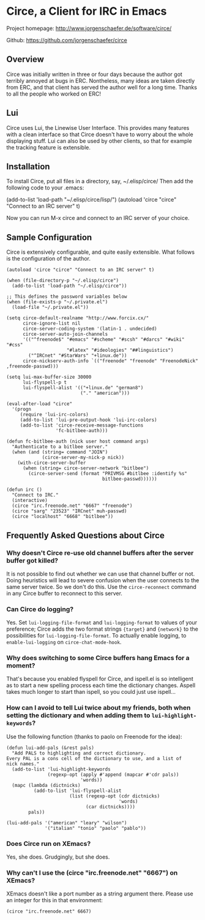 # Circe, a Client for IRC in Emacs

Project homepage: http://www.jorgenschaefer.de/software/circe/

Github: https://github.com/jorgenschaefer/circe


## Overview

Circe was initially written in three or four days because the author
got terribly annoyed at bugs in ERC. Nontheless, many ideas are taken
directly from ERC, and that client has served the author well for a
long time. Thanks to all the people who worked on ERC!


## Lui

Circe uses Lui, the Linewise User Interface. This provides many
features with a clean interface so that Circe doesn't have to worry
about the whole displaying stuff. Lui can also be used by other
clients, so that for example the tracking feature is extensible.


## Installation

To install Circe, put all files in a directory, say, ~/.elisp/circe/
Then add the following code to your .emacs:

  (add-to-list 'load-path "~/.elisp/circe/lisp/")
  (autoload 'circe "circe" "Connect to an IRC server" t)

Now you can run M-x circe and connect to an IRC server of your choice.


## Sample Configuration

Circe is extensively configurable, and quite easily extensible. What
follows is the configuration of the author.


```Lisp
(autoload 'circe "circe" "Connect to an IRC server" t)

(when (file-directory-p "~/.elisp/circe")
  (add-to-list 'load-path "~/.elisp/circe"))

;; This defines the password variables below
(when (file-exists-p "~/.private.el")
  (load-file "~/.private.el"))

(setq circe-default-realname "http://www.forcix.cx/"
      circe-ignore-list nil
      circe-server-coding-system '(latin-1 . undecided)
      circe-server-auto-join-channels
      '(("^freenode$" "#emacs" "#scheme" "#scsh" "#darcs" "#wiki" "#css"
                      "#latex" "#ideologies" "##linguistics")
        ("^IRCnet" "#StarWars" "+linux.de"))
      circe-nickserv-auth-info `(("freenode" "freenode" "FreenodeNick" ,freenode-passwd)))

(setq lui-max-buffer-size 30000
      lui-flyspell-p t
      lui-flyspell-alist '(("+linux.de" "german8")
                           ("." "american")))

(eval-after-load "circe"
  '(progn
     (require 'lui-irc-colors)
     (add-to-list 'lui-pre-output-hook 'lui-irc-colors)
     (add-to-list 'circe-receive-message-functions
                  'fc-bitlbee-auth)))

(defun fc-bitlbee-auth (nick user host command args)
  "Authenticate to a bitlbee server."
  (when (and (string= command "JOIN")
             (circe-server-my-nick-p nick))
    (with-circe-server-buffer
      (when (string= circe-server-network "bitlbee")
        (circe-server-send (format "PRIVMSG #bitlbee :identify %s"
                                   bitlbee-passwd))))))

(defun irc ()
  "Connect to IRC."
  (interactive)
  (circe "irc.freenode.net" "6667" "freenode")
  (circe "sarg" "23523" "IRCnet" muh-passwd)
  (circe "localhost" "6668" "bitlbee"))
```


## Frequently Asked Questions about Circe

### Why doesn't Circe re-use old channel buffers after the server buffer got killed?

It is not possible to find out whether we can use that channel buffer
or not. Doing heuristics will lead to severe confusion when the user
connects to the same server twice. So we don't do this. Use the
`circe-reconnect` command in any Circe buffer to reconnect to this
server.

### Can Circe do logging?

Yes. Set `lui-logging-file-format` and `lui-logging-format` to values
of your preference; Circe adds the two format strings `{target}` and
`{network}` to the possibilities for `lui-logging-file-format`. To
actually enable logging, to `enable-lui-logging` on
`circe-chat-mode-hook`.

### Why does switching to some Circe buffers hang Emacs for a moment?

That's because you enabled flyspell for Circe, and ispell.el is so
intelligent as to start a new spelling process each time the
dictionary changes. Aspell takes much longer to start than ispell, so
you could just use ispell...

### How can I avoid to tell Lui twice about my friends, both when setting the dictionary and when adding them to `lui-highlight-keywords`?

Use the following function (thanks to paolo on Freenode for the idea):

```Lisp
(defun lui-add-pals (&rest pals)
  "Add PALS to highlighting and correct dictionary.
Every PAL is a cons cell of the dictionary to use, and a list of
nick names."
  (add-to-list 'lui-highlight-keywords
               (regexp-opt (apply #'append (mapcar #'cdr pals))
                           'words))
  (mapc (lambda (dictnicks)
          (add-to-list 'lui-flyspell-alist
                       (list (regexp-opt (cdr dictnicks)
                                         'words)
                             (car dictnicks))))
        pals))

(lui-add-pals '("american" "leary" "wilson")
              '("italian" "tonio" "paolo" "pablo"))
```

### Does Circe run on XEmacs?

Yes, she does. Grudgingly, but she does.

### Why can't I use the (circe "irc.freenode.net" "6667") on XEmacs?

XEmacs doesn't like a port number as a string argument there. Please
use an integer for this in that environment:

```Lisp
(circe "irc.freenode.net" 6667)
```

